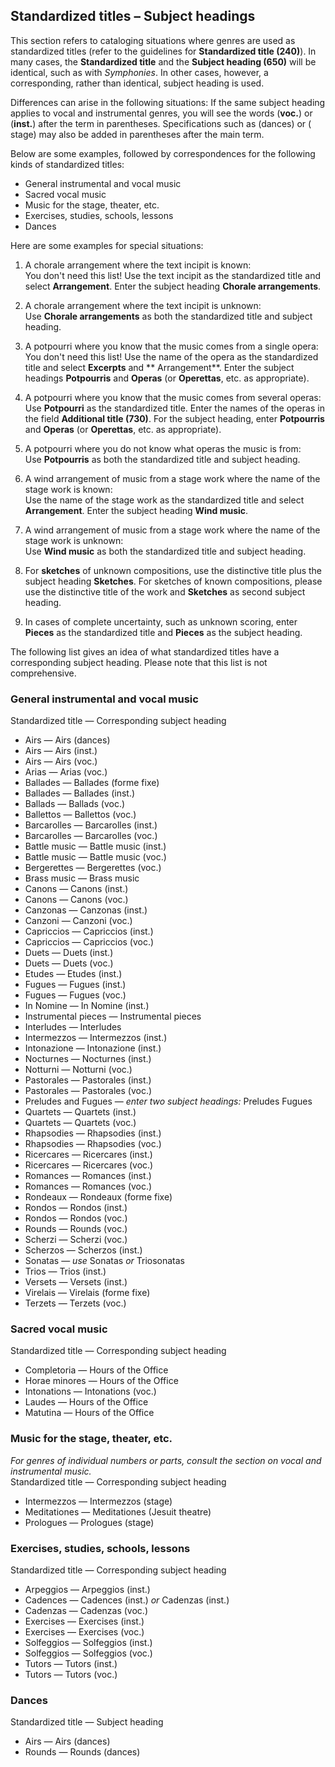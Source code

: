 ## Standardized titles – Subject headings

This section refers to cataloging situations where genres are used as standardized titles (refer to the guidelines
for **Standardized title (240)**). In many cases, the **Standardized title** and the **Subject heading (650)** will be
identical, such as with _Symphonies_. In other cases, however, a corresponding, rather than identical, subject heading
is used.

Differences can arise in the following situations: If the same subject heading applies to vocal and instrumental genres,
you will see the words (**voc.**) or (**inst.**) after the term in parentheses. Specifications such as (dances) or (
stage) may also be added in parentheses after the main term.

Below are some examples, followed by correspondences for the following kinds of standardized titles:

- General instrumental and vocal music
- Sacred vocal music
- Music for the stage, theater, etc.
- Exercises, studies, schools, lessons
- Dances

Here are some examples for special situations:

1. A chorale arrangement where the text incipit is known:   
   You don't need this list! Use the text incipit as the standardized title and select **Arrangement**. Enter the
   subject heading **Chorale arrangements**.

2. A chorale arrangement where the text incipit is unknown:   
   Use **Chorale arrangements** as both the standardized title and subject heading.

3. A potpourri where you know that the music comes from a single opera:  
   You don't need this list! Use the name of the opera as the standardized title and select **Excerpts** and **
   Arrangement**. Enter the subject headings **Potpourris** and **Operas** (or **Operettas**, etc. as appropriate).

4. A potpourri where you know that the music comes from several operas:  
   Use **Potpourri** as the standardized title. Enter the names of the operas in the field **Additional title (730)**.
   For the subject heading, enter **Potpourris** and **Operas** (or **Operettas**, etc. as appropriate).

5. A potpourri where you do not know what operas the music is from:  
   Use **Potpourris** as both the standardized title and subject heading.

6. A wind arrangement of music from a stage work where the name of the stage work is known:  
   Use the name of the stage work as the standardized title and select **Arrangement**. Enter the subject heading **Wind
   music**.

7. A wind arrangement of music from a stage work where the name of the stage work is unknown:  
   Use **Wind music** as both the standardized title and subject heading.

8. For **sketches** of unknown compositions, use the distinctive title plus the subject heading **Sketches**. For
   sketches of known compositions, please use the distinctive title of the work and **Sketches** as second subject
   heading.

9. In cases of complete uncertainty, such as unknown scoring, enter **Pieces** as the standardized title and **Pieces**
   as the subject heading.

The following list gives an idea of what standardized titles have a corresponding subject heading. Please note that this
list is not comprehensive.

### General instrumental and vocal music  
Standardized title — Corresponding subject heading

- Airs — Airs (dances)  
- Airs — Airs (inst.)  
- Airs — Airs (voc.)  
- Arias — Arias (voc.)  
- Ballades — Ballades (forme fixe)  
- Ballades — Ballades (inst.)  
- Ballads — Ballads (voc.)  
- Ballettos — Ballettos (voc.)  
- Barcarolles — Barcarolles (inst.)  
- Barcarolles — Barcarolles (voc.)  
- Battle music — Battle music (inst.)  
- Battle music — Battle music (voc.)  
- Bergerettes — Bergerettes (voc.)  
- Brass music — Brass music  
- Canons — Canons (inst.)  
- Canons — Canons (voc.)  
- Canzonas — Canzonas (inst.)  
- Canzoni — Canzoni (voc.)  
- Capriccios — Capriccios (inst.)  
- Capriccios — Capriccios (voc.)  
- Duets — Duets (inst.)  
- Duets — Duets (voc.)  
- Etudes — Etudes (inst.)  
- Fugues — Fugues (inst.)  
- Fugues — Fugues (voc.)  
- In Nomine — In Nomine (inst.)  
- Instrumental pieces — Instrumental pieces  
- Interludes — Interludes  
- Intermezzos — Intermezzos (inst.)  
- Intonazione — Intonazione (inst.)  
- Nocturnes — Nocturnes (inst.)  
- Notturni — Notturni (voc.)  
- Pastorales — Pastorales (inst.)  
- Pastorales — Pastorales (voc.)  
- Preludes and Fugues — _enter two subject headings:_ Preludes Fugues  
- Quartets — Quartets (inst.)  
- Quartets — Quartets (voc.)  
- Rhapsodies — Rhapsodies (inst.)  
- Rhapsodies — Rhapsodies (voc.)  
- Ricercares — Ricercares (inst.)  
- Ricercares — Ricercares (voc.)  
- Romances — Romances (inst.)  
- Romances — Romances (voc.)  
- Rondeaux — Rondeaux (forme fixe)  
- Rondos — Rondos (inst.)  
- Rondos — Rondos (voc.)  
- Rounds — Rounds (voc.)  
- Scherzi — Scherzi (voc.)  
- Scherzos — Scherzos (inst.)  
- Sonatas — _use_ Sonatas _or_ Triosonatas  
- Trios — Trios (inst.)  
- Versets — Versets (inst.)  
- Virelais — Virelais (forme fixe)  
- Terzets — Terzets (voc.)  

### Sacred vocal music  
Standardized title — Corresponding subject heading

- Completoria — Hours of the Office  
- Horae minores — Hours of the Office  
- Intonations — Intonations (voc.)  
- Laudes — Hours of the Office  
- Matutina — Hours of the Office  

### Music for the stage, theater, etc.  
_For genres of individual numbers or parts, consult the section on vocal and instrumental music._  
Standardized title — Corresponding subject heading  

- Intermezzos — Intermezzos (stage)  
- Meditationes — Meditationes (Jesuit theatre)  
- Prologues — Prologues (stage)  

### Exercises, studies, schools, lessons  
Standardized title — Corresponding subject heading  

- Arpeggios — Arpeggios (inst.)  
- Cadences — Cadences (inst.) _or_ Cadenzas (inst.)  
- Cadenzas — Cadenzas (voc.)  
- Exercises — Exercises (inst.)  
- Exercises — Exercises (voc.)  
- Solfeggios — Solfeggios (inst.)  
- Solfeggios — Solfeggios (voc.)  
- Tutors — Tutors (inst.)  
- Tutors — Tutors (voc.)  

### Dances
Standardized title — Subject heading  
- Airs — Airs (dances)  
- Rounds — Rounds (dances)
